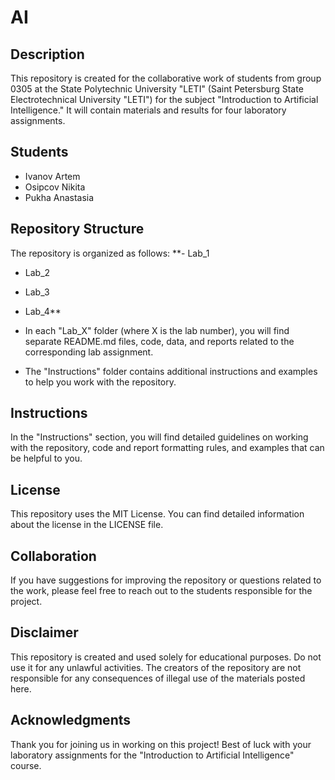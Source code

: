 # AI

## Description
This repository is created for the collaborative work of students from group 0305 at the State Polytechnic University "LETI" (Saint Petersburg State Electrotechnical University "LETI") for the subject "Introduction to Artificial Intelligence." It will contain materials and results for four laboratory assignments.

## Students
- Ivanov Artem
- Osipcov Nikita
- Pukha Anastasia

## Repository Structure
The repository is organized as follows:
**- Lab_1
- Lab_2
- Lab_3
- Lab_4**

- In each "Lab_X" folder (where X is the lab number), you will find separate README.md files, code, data, and reports related to the corresponding lab assignment.
- The "Instructions" folder contains additional instructions and examples to help you work with the repository.

## Instructions
In the "Instructions" section, you will find detailed guidelines on working with the repository, code and report formatting rules, and examples that can be helpful to you.

## License
This repository uses the MIT License. You can find detailed information about the license in the LICENSE file.

## Collaboration
If you have suggestions for improving the repository or questions related to the work, please feel free to reach out to the students responsible for the project.

## Disclaimer
This repository is created and used solely for educational purposes. Do not use it for any unlawful activities. The creators of the repository are not responsible for any consequences of illegal use of the materials posted here.

## Acknowledgments
Thank you for joining us in working on this project! Best of luck with your laboratory assignments for the "Introduction to Artificial Intelligence" course.

